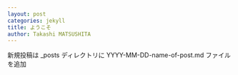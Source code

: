 ```yaml
---
layout: post
categories: jekyll
title: ようこそ
author: Takashi MATSUSHITA
---
```


新規投稿は _posts ディレクトリに YYYY-MM-DD-name-of-post.md ファイルを追加
